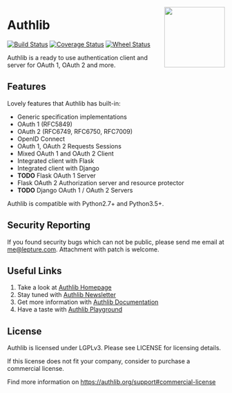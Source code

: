 <a href="https://authlib.org/"><img src="https://authlib.org/logo.png" align="right" width="140" /></a>

# Authlib

<a href="https://travis-ci.org/lepture/authlib"><img src="https://api.travis-ci.org/lepture/authlib.svg?branch=master" alt="Build Status"></a>
<a href="https://codecov.io/gh/lepture/authlib?branch=master"><img src="https://codecov.io/gh/lepture/authlib/branch/master/graph/badge.svg" alt="Coverage Status"></a>
<a href="https://pypi.python.org/pypi/authlib/"><img src="https://img.shields.io/pypi/wheel/authlib.svg?style=flat" alt="Wheel Status"></a>

Authlib is a ready to use authentication client and server for
OAuth 1, OAuth 2 and more.

## Features

Lovely features that Authlib has built-in:

- Generic specification implementations
- OAuth 1 (RFC5849)
- OAuth 2 (RFC6749, RFC6750, RFC7009)
- OpenID Connect
- OAuth 1, OAuth 2 Requests Sessions
- Mixed OAuth 1 and OAuth 2 Client
- Integrated client with Flask
- Integrated client with Django
- **TODO** Flask OAuth 1 Server
- Flask OAuth 2 Authorization server and resource protector
- **TODO** Django OAuth 1 / OAuth 2 Servers

Authlib is compatible with Python2.7+ and Python3.5+.

## Security Reporting

If you found security bugs which can not be public, please send me
email at <me@lepture.com>. Attachment with patch is welcome.

## Useful Links

1. Take a look at [Authlib Homepage](https://authlib.org/)
2. Stay tuned with [Authlib Newsletter](https://tinyletter.com/authlib)
3. Get more information with [Authlib Documentation](https://docs.authlib.org/)
4. Have a taste with [Authlib Playground](https://play.authlib.org/)

## License

Authlib is licensed under LGPLv3. Please see LICENSE for licensing details.

If this license does not fit your company, consider to purchase a commercial
license.

Find more information on <https://authlib.org/support#commercial-license>
